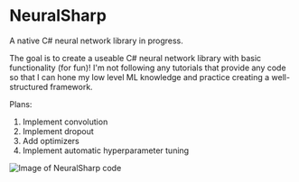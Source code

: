 # NeuralSharp

A native C# neural network library in progress.

The goal is to create a useable C# neural network library with basic functionality (for fun)! I'm not following any tutorials that provide any code so that I can hone my low level ML knowledge and practice creating a well-structured framework.

Plans:

1. Implement convolution
2. Implement dropout
3. Add optimizers
4. Implement automatic hyperparameter tuning

![Image of NeuralSharp code](https://github.com/john-zhang-uoft/NeuralSharp/blob/master/NeuralSharp%20Picture.png)
